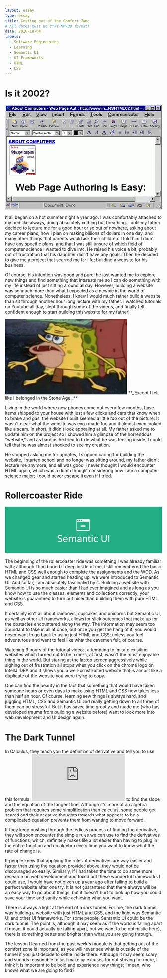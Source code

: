 ```yaml
---
layout: essay
type: essay
title: Getting out of the Comfort Zone
# All dates must be YYYY-MM-DD format!
date: 2018-10-04
labels:
  - Software Engineering
  - Learning
  - Semantic UI
  - UI Frameworks
  - HTML
  - CSS
---
```


# Is it 2002?

<img class="ui medium centered image" src="../images/website.gif">

  It all began on a hot summer night a year ago. I was comfortably attached to my bed like always, doing absolutely nothing but breathing... until my father decided to lecture me for a good hour or so out of nowhere, asking about my career plans, how I plan on making billions of dollars in one day, and many other things that parents would ask their children. I told him I didn't have any specific plans, and that I was still unsure of which field of computer science I wanted to dive into. He raised his voice a bit, probably out of frustration that his daughter didn't have any goals. Then he decided to give me a project that scarred me for life; building a website for his business. 
  
  Of course, his intention was good and pure, he just wanted me to explore new things and find something that interests me so I can do something with my life instead of just sitting around all day. However, building a website was so much more than what I expected as a newbie in the world of computer science. Nonetheless, I knew I would much rather build a website than sit through another hour long lecture with my father. I watched tutorials on Youtube all day, slept through some of the videos, and finally felt confident enough to start building this website for my father! 

  <img class="ui left image" src="../images/spongebob.jpg">
  **_Except I felt like I belonged in the Stone Age._**
  
  Living in the world where new phones come out every few months, have items shipped to your house with just a few clicks and cars that know when to brake and gas, the website I built seemed a little *too* out of the picture. It wasn't clear what the website was even made for, and it almost even looked like a scam. In short, it didn't look appealing at all. My father asked me to update him on the project so I showed him a glimpse of the horrendous "website," and as hard as he tried to hide what he was feeling inside, I could tell that he was almost shocked to see my creation. 
  
  He stopped asking me for updates, I stopped caring for building the website, I started school and no longer was sitting around, my father didn't lecture me anymore, and all was good. I never thought I would encounter HTML again, which was a dumb thought considering how I am a computer science major; I could never escape it even if I tried.
  
  # Rollercoaster Ride
  
  <img class="ui centered image" src="../images/semanticui.jpg">
 
  The beginning of the rollercoaster ride was something I was already familiar with; although I had buried it deep inside of me, I still remembered the basic HTML and CSS well enough to complete the assignments and the WOD. As we changed gear and started heading up, we were introduced to Semantic UI. And so far, I am absolutely fascinated by it. Building a website with Semantic UI is so much easier than I had ever imagined and as long as you know how to use the classes, elements and collections correctly, your website is guaranteed to turn out nicer than building them with pure HTML and CSS. 
  
  It certainly isn't all about rainbows, cupcakes and unicorns but Semantic UI, as well as other UI frameworks, allows for slick outcomes that make up for the obstacles encountered along the way. The information may seem too abundant to take in all at once, but once you get the hang of it, you would never want to go back to using just HTML and CSS; unless you feel adventurous and want to feel like what the cavemen felt, of course. 
  
  Watching 3 hours of the tutorial videos, attempting to imitate exisiting websites which turned out to be a mess, at first, wasn't the most enjoyable thing in the world. But staring at the laptop screen aggressively while sighing out of frustration all stops when you click on the chrome logo on IntellJ IDEA and it shows you a well-constructed website that is almost like a duplicate of the website you were trying to copy. 
  
  One can find the beauty in the fact that something that would have taken someone hours or even days to make using HTML and CSS now takes less than half an hour. Of course, learning new things is always hard, and juggling HTML, CSS and Semantic UI and really getting down to all three of them can be stressful. But it has saved time greatly and made me (who has developed trauma from building a website before) want to look more into web development and UI design again. 
  
  # The Dark Tunnel
  
   In Calculus, they teach you the definition of derivative and tell you to use this formula: 
   ![eqn](https://latex.codecogs.com/gif.latex?%5Clim_%7Bh%5Crightarrow%200%7D%5Cfrac%7Bf%28x&plus;h%29-f%28x%29%7D%7Bh%7D) to find the slope and the equation of the tangent line. Although it's more of an algebra problem that requires some simplification than calculus, some people get scared and their negative thoughts towards what appears to be a complicated equation prevents them from wanting to move forward. 
   
   If they keep pushing through the tedious process of finding the derivative, they will soon encounter the simple rules we can use to find the derivatives of functions, which, definitely makes life a lot easier than having to plug in the entire function and do algebra every time you want to know what the rate of change is. 
   
   If people knew that applying the rules of derivatives are way easier and faster than using the equation provided above, they would not be discouraged so easily. Similarly, if I had taken the time to do some more research on web development and found out these wonderful frameworks I could use, I would have not given up a year ago after failing to build a perfect website after one try. It is not guaranteed that there always will be an easy way to go about things, but it doesn't hurt to look up how you could save your time and sanity while achieving what you want. 

  There is always a light at the end of a dark tunnel. For me, the dark tunnel was building a website with just HTML and CSS, and the light was Semantic UI and other UI frameworks. For some people, Semantic UI could be the dark tunnel. The point is, although it may seem as if the world is falling apart (I mean, it could actually be falling apart, but we want to be optimistic here), there is something better and brighter than what you are going through. 
  
  The lesson I learned from the past week's module is that getting out of the comfort zone is important, as you will never see what is outside of the tunnel if you just decide to settle inside there. Although it may seem scary and sounds reasonable to just make up excuses for not striving for more, I think it is important to be bold and experience new things; I mean, who knows what we are going to find?
